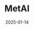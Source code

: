 ---  
layout: startup_page  
title: "MetAI"  
id: "metai.net"  
permalink: "/metaimetai.net01142025/"  
website: "https://www.met-ai.net/"  
funding_round: "Seed"  
funding_amount: "$4M"  
investors: "Nvidia, Kenmec Mechanical Engineering, Solomon Technology, SparkLabs Taiwan, Addin Ventures, Upstream Ventures"  
about: "MetAI develops AI-powered digital twins for advanced semiconductor fabs, smart warehouses, and automation, significantly reducing the time and resources required for their creation. Their technology converts CAD files into functional 3D environments, enabling faster AI training and validation through the generation of synthetic data within these virtual worlds."  
markets: "AI, Robotics, Manufacturing, Automation, Analytics, Information Technology"  
hq: "Taipei City, Taiwan"  
founded_year: "2023"  
linkedin: "https://www.linkedin.com/company/metai-technology-co-ltd/"  
twitter: ""  
instagram: ""  
facebook: "https://www.facebook.com/MetAICorp"  
crunchbase: "https://www.crunchbase.com/organization/metai"  
pitchbook: "https://pitchbook.com/profiles/company/592786-27"  

date_display: "14-Jan-2025"  
date: "2025-01-14"

# SEO Optimization  
meta_title: "MetAI - Seed Funding ($4M)"  
meta_description: "MetAI, MetAI develops AI-powered digital twins for advanced semiconductor fabs, smart warehouses, and automation, significantly reducing the time and resourc..."  
meta_keywords: "MetAI, AI, Robotics, Manufacturing, Automation, Analytics, Information Technology, Seed funding"  
canonical_url: "https://startup.projectstartups.com/metaimetai.net01142025/"  
---